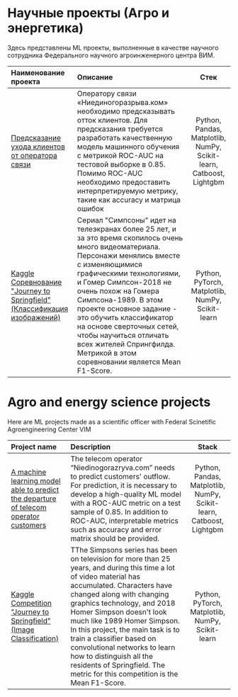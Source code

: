 # Научные проекты (Агро и энергетика)
Здесь представлены ML проекты, выполненные в качестве научного сотрудника Федерального научного агроинженерного центра ВИМ.

| Наименование проекта | Описание | Стек |
| :-------------------- | :--------------------- |:---------------------------:|
| [Предсказание ухода клиентов от оператора связи](https://github.com/VadZhen/Portfolio-DS_courses-/tree/main/operator_clients)  | Оператору связи «Ниединогоразрыва.ком» необходимо предсказывать отток клиентов. Для предсказания требуется разработать качественную модель машинного обучения с метрикой ROC-AUC на тестовой выборке в 0.85. Помимо ROC-AUC необходимо предоставить интерпретируемую метрику, такие как accuracy и матрица ошибок | Python, Pandas, Matplotlib, NumPy, Scikit-learn, Catboost, Lightgbm|
| [Kaggle Соревнование "Journey to Springfield" (Классификация изображений)](https://github.com/VadZhen/Portfolio-DS_courses-/tree/main/Journey_to_Springfield)  | Сериал "Симпсоны" идет на телеэкранах более 25 лет, и за это время скопилось очень много видеоматериала. Персонажи менялись вместе с изменяющимися графическими технологиями, и Гомер Симпсон-2018 не очень похож на Гомера Симпсона-1989. В этом проекте основное задание - это обучить классификатор на основе сверточных сетей, чтобы научиться отличать всех жителей Спрингфилда. Метрикой в этом соревновании является Mean F1-Score. | Python, PyTorch, Matplotlib, NumPy, Scikit-learn |


# Agro and energy science projects
Here are ML projects made as a scientific officer with Federal Scinetific Agroengineering Center VIM

|Project name | Description | Stack |
| :-------------------- | :--------------------- |:--------------------------:|
| [A machine learning model able to predict the departure of telecom operator customers](https://github.com/VadZhen/Portfolio-DS_courses-/tree/main/operator_clients) | The telecom operator “Niedinogorazryva.com” needs to predict customers' outflow. For prediction, it is necessary to develop a high-quality ML model with a ROC-AUC metric on a test sample of 0.85. In addition to ROC-AUC, interpretable metrics such as accuracy and error matrix should be provided. | Python, Pandas, Matplotlib, NumPy, Scikit-learn, Catboost, Lightgbm|
| [Kaggle Competition "Journey to Springfield" (Image Classification)](https://github.com/VadZhen/Portfolio-DS_courses-/tree/main/Journey_to_Springfield) | TThe Simpsons series has been on television for more than 25 years, and during this time a lot of video material has accumulated. Characters have changed along with changing graphics technology, and 2018 Homer Simpson doesn't look much like 1989 Homer Simpson. In this project, the main task is to train a classifier based on convolutional networks to learn how to distinguish all the residents of Springfield. The metric for this competition is the Mean F1-Score. | Python, PyTorch, Matplotlib, NumPy, Scikit-learn |
